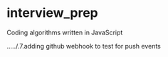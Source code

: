 # interview_prep
Coding algorithms written in JavaScript

...../.7.adding github webhook to test for push events